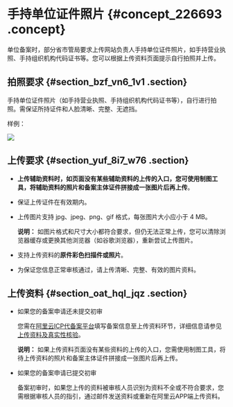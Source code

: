 # 手持单位证件照片 {#concept_226693 .concept}

单位备案时，部分省市管局要求上传网站负责人手持单位证件照片，如手持营业执照、手持组织机构代码证书等。您可以根据上传资料页面提示自行拍照并上传。

## 拍照要求 {#section_bzf_vn6_1v1 .section}

手持单位证件照片（如手持营业执照、手持组织机构代码证书等），自行进行拍照。需保证所持证件和人脸清晰、完整、无遮挡。

样例：

![](images/46346_zh-CN.jpeg)

## 上传要求 {#section_yuf_8i7_w76 .section}

-   **上传辅助资料时，如页面没有某些辅助资料的上传的入口，您可使用制图工具，将辅助资料的照片和备案主体证件拼接成一张图片后再上传**。

-   保证上传证件在有效期内。
-   上传图片支持 jpg、jpeg、png、gif 格式，每张图片大小应小于 4 MB。

    **说明：** 如图片格式和尺寸大小都符合要求，但仍无法正常上传，您可以清除浏览器缓存或更换其他浏览器（如谷歌浏览器），重新尝试上传图片。

-   支持上传资料的**原件彩色扫描件或照片**。
-   为保证您信息正常审核通过，请上传清晰、完整、有效的图片资料。

## 上传资料 {#section_oat_hql_jqz .section}

-   如果您的备案申请还未提交初审

    您需在[阿里云ICP代备案平台](https://beian.aliyun.com/order/index.htm)填写备案信息至上传资料环节，详细信息请参见[上传资料及真实性核验](../cn.zh-CN/ICP备案流程（PC端）/上传资料及真实性核验.md#)。

    **说明：** 如果上传资料页面没有某些资料的上传的入口，您需使用制图工具，将待上传资料的照片和备案主体证件拼接成一张图片后再上传。

-   如果您的备案申请已提交初审

    备案初审时，如果您上传的资料被审核人员识别为资料不全或不符合要求，您需根据审核人员的指引，通过邮件发送资料或重新在阿里云APP端上传资料。


